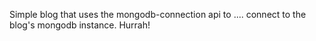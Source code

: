 Simple blog that uses the mongodb-connection api to .... connect to the blog's mongodb instance. Hurrah!
